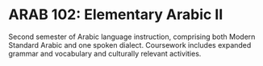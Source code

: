 # ARAB 102: Elementary Arabic II

Second semester of Arabic language instruction, comprising both Modern Standard Arabic and one spoken dialect. Coursework includes expanded grammar and vocabulary and culturally relevant activities.